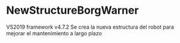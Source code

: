 # NewStructureBorgWarner
VS2019  framework v4.7.2 Se crea la nueva estructura del robot para mejorar el mantenimiento a largo plazo 
